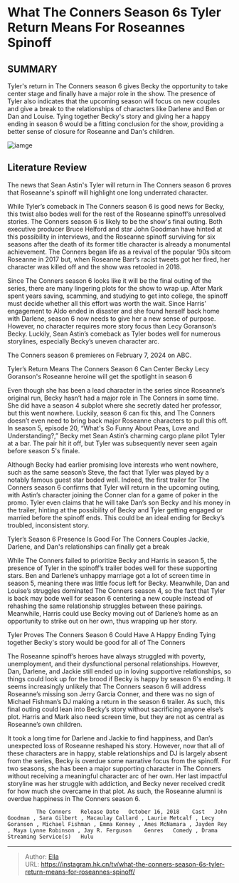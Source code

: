 # What The Conners Season 6s Tyler Return Means For Roseannes Spinoff


## SUMMARY 



  Tyler&#39;s return in The Conners season 6 gives Becky the opportunity to take center stage and finally have a major role in the show.   The presence of Tyler also indicates that the upcoming season will focus on new couples and give a break to the relationships of characters like Darlene and Ben or Dan and Louise.   Tying together Becky&#39;s story and giving her a happy ending in season 6 would be a fitting conclusion for the show, providing a better sense of closure for Roseanne and Dan&#39;s children.  

![iamge](https://static1.srcdn.com/wordpress/wp-content/uploads/2024/01/the-conners-season-5-becky-tyler.jpg)

## Literature Review
The news that Sean Astin&#39;s Tyler will return in The Conners season 6 proves that Roseanne&#39;s spinoff will highlight one long underrated character.




While Tyler’s comeback in The Conners season 6 is good news for Becky, this twist also bodes well for the rest of the Roseanne spinoff’s unresolved stories. The Conners season 6 is likely to be the show&#39;s final outing. Both executive producer Bruce Helford and star John Goodman have hinted at this possibility in interviews, and the Roseanne spinoff surviving for six seasons after the death of its former title character is already a monumental achievement. The Conners began life as a revival of the popular ‘90s sitcom Roseanne in 2017 but, when Roseanne Barr’s racist tweets got her fired, her character was killed off and the show was retooled in 2018.




Since The Conners season 6 looks like it will be the final outing of the series, there are many lingering plots for the show to wrap up. After Mark spent years saving, scamming, and studying to get into college, the spinoff must decide whether all this effort was worth the wait. Since Harris’ engagement to Aldo ended in disaster and she found herself back home with Darlene, season 6 now needs to give her a new sense of purpose. However, no character requires more story focus than Lecy Goranson’s Becky. Luckily, Sean Astin’s comeback as Tyler bodes well for numerous storylines, especially Becky’s uneven character arc.



The Conners season 6 premieres on February 7, 2024 on ABC.





 Tyler’s Return Means The Conners Season 6 Can Center Becky 
Lecy Goranson&#39;s Roseanne heroine will get the spotlight in season 6
          




Even though she has been a lead character in the series since Roseanne’s original run, Becky hasn’t had a major role in The Conners in some time. She did have a season 4 subplot where she secretly dated her professor, but this went nowhere. Luckily, season 6 can fix this, and The Conners doesn’t even need to bring back major Roseanne characters to pull this off. In season 5, episode 20, “What&#39;s So Funny About Peas, Love and Understanding?,” Becky met Sean Astin’s charming cargo plane pilot Tyler at a bar. The pair hit it off, but Tyler was subsequently never seen again before season 5&#39;s finale.


 

Although Becky had earlier promising love interests who went nowhere, such as the same season’s Steve, the fact that Tyler was played by a notably famous guest star boded well. Indeed, the first trailer for The Conners season 6 confirms that Tyler will return in the upcoming outing, with Astin’s character joining the Conner clan for a game of poker in the promo. Tyler even claims that he will take Dan’s son Becky and his money in the trailer, hinting at the possibility of Becky and Tyler getting engaged or married before the spinoff ends. This could be an ideal ending for Becky’s troubled, inconsistent story.






 Tyler’s Season 6 Presence Is Good For The Conners Couples 
Jackie, Darlene, and Dan&#39;s relationships can finally get a break
         

While The Conners failed to prioritize Becky and Harris in season 5, the presence of Tyler in the spinoff’s trailer bodes well for these supporting stars. Ben and Darlene’s unhappy marriage got a lot of screen time in season 5, meaning there was little focus left for Becky. Meanwhile, Dan and Louise’s struggles dominated The Conners season 4, so the fact that Tyler is back may bode well for season 6 centering a new couple instead of rehashing the same relationship struggles between these pairings. Meanwhile, Harris could use Becky moving out of Darlene’s home as an opportunity to strike out on her own, thus wrapping up her story.



 Tyler Proves The Conners Season 6 Could Have A Happy Ending 
Tying together Becky&#39;s story would be good for all of The Conners
          




The Roseanne spinoff’s heroes have always struggled with poverty, unemployment, and their dysfunctional personal relationships. However, Dan, Darlene, and Jackie still ended up in loving supportive relationships, so things could look up for the brood if Becky is happy by season 6&#39;s ending. It seems increasingly unlikely that The Conners season 6 will address Roseanne’s missing son Jerry Garcia Conner, and there was no sign of Michael Fishman’s DJ making a return in the season 6 trailer. As such, this final outing could lean into Becky’s story without sacrificing anyone else’s plot. Harris and Mark also need screen time, but they are not as central as Roseanne’s own children.

It took a long time for Darlene and Jackie to find happiness, and Dan’s unexpected loss of Roseanne reshaped his story. However, now that all of these characters are in happy, stable relationships and DJ is largely absent from the series, Becky is overdue some narrative focus from the spinoff. For two seasons, she has been a major supporting character in The Conners without receiving a meaningful character arc of her own. Her last impactful storyline was her struggle with addiction, and Becky never received credit for how much she overcame in that plot. As such, the Roseanne alumni is overdue happiness in The Conners season 6.




             The Conners   Release Date   October 16, 2018    Cast   John Goodman , Sara Gilbert , Macaulay Callard , Laurie Metcalf , Lecy Goranson , Michael Fishman , Emma Kenney , Ames McNamara , Jayden Rey , Maya Lynne Robinson , Jay R. Ferguson    Genres   Comedy , Drama    Streaming Service(s)   Hulu       


---

> Author: [Ella](https://instagram.hk.cn/)  
> URL: https://instagram.hk.cn/tv/what-the-conners-season-6s-tyler-return-means-for-roseannes-spinoff/  

